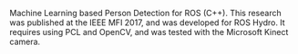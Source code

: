 Machine Learning based Person Detection for ROS (C++). This research was published at the IEEE MFI 2017, and was developed for ROS Hydro. It requires using PCL and OpenCV, and was tested with the Microsoft Kinect camera.
